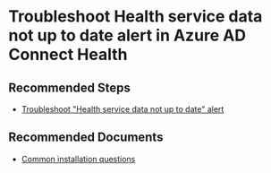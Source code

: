 <properties
	pageTitle="Troubleshoot Health service data not up to date"
	description="Azure AD Connect Health self help"
	service="microsoft.aad"
	resource="Microsoft_Azure_ADHybridHealth"
	authors="zhiweiwangmsft"
	ms.author="zhiweiw"
	displayOrder="200"
	selfHelpType="resource"
	supportTopicIds="32629813,32629814"
	cloudEnvironments="public, Fairfax, Mooncake, usnat, ussec"
	articleId="c1c9b1fb-3fbb-461f-9949-23fa9ce31e04"
	ownershipId="Identity_AuthReach_HybridAuth_ADFS"
/>
# Troubleshoot Health service data not up to date alert in Azure AD Connect Health

## **Recommended Steps**

* [Troubleshoot "Health service data not up to date" alert](https://docs.microsoft.com/azure/active-directory/hybrid/how-to-connect-health-data-freshness)

## **Recommended Documents**

* [Common installation questions](https://docs.microsoft.com/azure/active-directory/hybrid/reference-connect-health-faq#installation-questions)